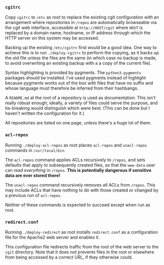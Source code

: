 ### `cgitrc`

Copy `cgitrc` to `/etc` as root to replace the existing cgit configuration with
an arrangement where repositories in `/repos` are automatically browseable via
the cgit web interface, accessible at `http://HOST/cgit` where `HOST` is replaced
by a domain name, hostname, or IP address through which the HTTP server on this
system may be accessed.

Backing up the existing `/etc/cgitrc` first would be a good idea. One way to
achieve this is to run `./deploy-cgitrc` to perform the copying, as it backs up
the old file unless the files are the same (in which case no backup is made, to
avoid overwriting an existing backup with a a copy of the current file).

Syntax highlighting is provided by pygments. The `python3-pygments` packages
should be installed. I've used pygments instead of highlight because pygments
works out of the box with files that have no suffix and whose language must
therefore be inferred from their hashbangs.

A `README.md` at the root of a repository is used as documentation. This isn't
really robust enough; ideally, a variety of files could serve the purpose, and
tie-breaking would distinguish which were best. (This can be done but I haven't
written the configuration for it.)

All repositories are listed on one page, unless there's a huge lot of them.

### `acl-repos`

Running `./deploy-acl-repos` as root places `acl-repos` and `unacl-repos`
commands in `/usr/local/bin`.

The `acl-repos` command applies ACLs recursively to `/repos`, and sets defaults
that apply to subsequently created files, so that the `www-data` user can read
*everything* in `/repos`. **This is potentially dangerous if sensitive data are
ever stored there!**

The `unacl-repos` command recursively removes *all* ACLs from `/repos`. This
may include ACLs that have nothing to do with those created or changed by a
previous run of `acl-repos`.

Neither of these commands is expected to succeed except when run as root.

### `redirect.conf`

Running `./deploy-redirect` as root installs `redirect.conf` as a configuration
file for the Apache2 web server and enables it.

This configuration file redirects traffic from the root of the web server to
the `cgit` directory. Note that it does *not* prevents files in the root or
elsewhere from being accessed by a correct URL, if they otherwise could.
